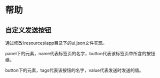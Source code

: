 # 帮助

## 自定义发送按钮

通过修改\resources\app目录下的ui.json文件实现。

panel下的元素，name代表标签页的名字，button代表该标签页中所含的按钮组。

button下的元素，tags代表该按钮的名字，value代表发送时发送的值。